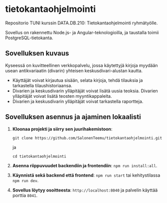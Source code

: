 # tietokantaohjelmointi

Repositorio TUNI kurssin DATA.DB.210: Tietokantaohjelmointi ryhmätyölle.

Sovellus on rakennettu Node.js- ja Angular-teknologioilla, ja taustalla toimii PostgreSQL-tietokanta.

## Sovelluksen kuvaus

Kyseessä on kuvitteellinen verkkopalvelu, jossa käytettyjä kirjoja myydään usean antikvariaatin (divarin) yhteisen keskusdivari-alustan kautta.

- Käyttäjät voivat kirjautua sisään, selata kirjoja, tehdä tilauksia ja tarkastella tilaushistoriaansa.
- Divarien ja keskusdivarin ylläpitäjät voivat lisätä uusia teoksia. Divarien ylläpitäjät voivat lisätä teosten myyntikappaleita.
- Divarien ja keskusdivarin ylläpitäjät voivat tarkastella raportteja.

## Sovelluksen asennus ja ajaminen lokaalisti

1. **Kloonaa projekti ja siirry sen juurihakemistoon**:

    `git clone https://github.com/SalonenTeemu/tietokantaohjelmointi.git`

    ja

    `cd tietokantaohjelmointi`

2. **Asenna riippuvuudet backendiin ja frontendiin**: `npm run install:all`.

3. **Käynnistä sekä backend että frontend**: `npm run start` tai kehitystilassa `npm run dev`.

4. **Sovellus löytyy osoitteesta**: `http://localhost:8040` ja palvelin käyttää porttia `8041`.
